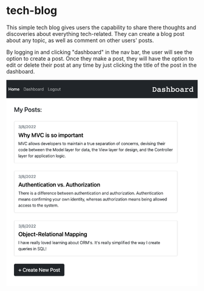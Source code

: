 # tech-blog


This simple tech blog gives users the capability to share there thoughts and discoveries about everything tech-related. They can create a blog post about any topic, as well as comment on other users' posts.

By logging in and clicking "dashboard" in the nav bar, the user will see the option to create a post. Once they make a post, they will have the option to edit or delete their post at any time by just clicking the title of the post in the dashboard.


![](./Assets/SS2.png)